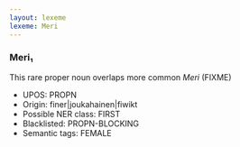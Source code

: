 ```yaml
---
layout: lexeme
lexeme: Meri
---
```


###  Meri₁

This rare proper noun overlaps more common *Meri* (FIXME)
* UPOS:  PROPN
* Origin:  finer|joukahainen|fiwikt
* Possible NER class:  FIRST
* Blacklisted:  PROPN-BLOCKING
* Semantic tags:  FEMALE

